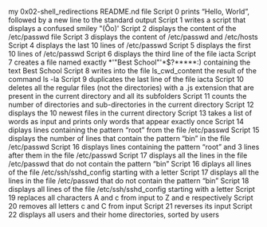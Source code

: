 my 0x02-shell_redirections README.nd file
Script 0 prints “Hello, World”, followed by a new line to the standard output Script 1 writes a script that displays a confused smiley "(Ôo)' Script 2 displays the content of the /etc/passwd file Script 3 displays the content of /etc/passwd and /etc/hosts Script 4 displays the last 10 lines of /etc/passwd Script 5 displays the first 10 lines of /etc/passwd Script 6 displays the third line of the file iacta Script 7 creates a file named exactly *\'"Best School"'\*$?*****:) containing the text Best School Script 8 writes into the file ls_cwd_content the result of the command ls -la Script 9 duplicates the last line of the file iacta Script 10 deletes all the regular files (not the directories) with a .js extension that are present in the current directory and all its subfolders Script 11 counts the number of directories and sub-directories in the current directory Script 12 displays the 10 newest files in the current directory Script 13 takes a list of words as input and prints only words that appear exactly once Script 14 diplays lines containing the pattern “root” from the file /etc/passwd Script 15 displays the number of lines that contain the pattern “bin” in the file /etc/passwd Script 16 displays lines containing the pattern “root” and 3 lines after them in the file /etc/passwd Script 17 displays all the lines in the file /etc/passwd that do not contain the pattern “bin” Script 16 diplays all lines of the file /etc/ssh/sshd_config starting with a letter Script 17 displays all the lines in the file /etc/passwd that do not contain the pattern “bin” Script 18 displays all lines of the file /etc/ssh/sshd_config starting with a letter Script 19 replaces all characters A and c from input to Z and e respectively Script 20 removes all letters c and C from input Script 21 reverses its input Script 22 displays all users and their home directories, sorted by users